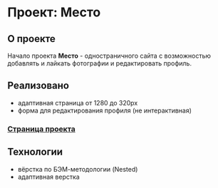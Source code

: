 # Проект: Место

## О проекте
Начало проекта __Место__ - одностраничного сайта с возможностью добавлять и лайкать фотографии и редактировать профиль.

## Реализовано
* адаптивная страница от 1280 до 320px
* форма для редактирования профиля (не интерактивная)

### [Страница проекта](https://dorkemk.github.io/mesto-project/index.html)

## Технологии
* вёрстка по БЭМ-методологии (Nested)
* адаптивная верстка
